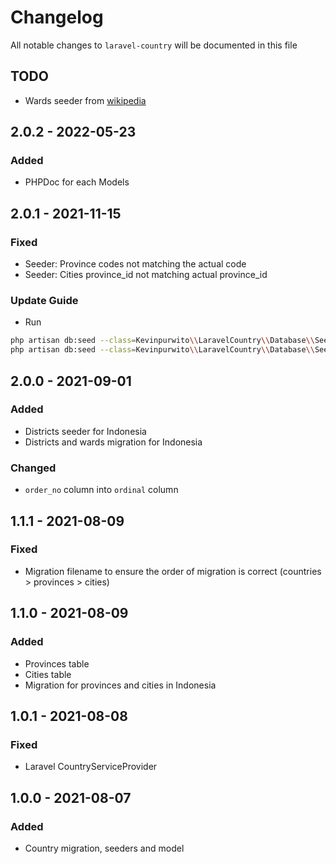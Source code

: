 # Changelog

All notable changes to `laravel-country` will be documented in this file

## TODO
- Wards seeder from [wikipedia](https://id.wikipedia.org/wiki/Daftar_kecamatan_dan_kelurahan_di_Indonesia)

## 2.0.2 - 2022-05-23
### Added
- PHPDoc for each Models


## 2.0.1 - 2021-11-15
### Fixed
- Seeder: Province codes not matching the actual code
- Seeder: Cities province_id not matching actual province_id

### Update Guide
- Run
```bash
php artisan db:seed --class=Kevinpurwito\\LaravelCountry\\Database\\Seeders\\IdProvincesSeeder
php artisan db:seed --class=Kevinpurwito\\LaravelCountry\\Database\\Seeders\\IdCitiesSeeder
```

## 2.0.0 - 2021-09-01
### Added
- Districts seeder for Indonesia
- Districts and wards migration for Indonesia

### Changed
- `order_no` column into `ordinal` column


## 1.1.1 - 2021-08-09
### Fixed
- Migration filename to ensure the order of migration is correct (countries > provinces > cities)


## 1.1.0 - 2021-08-09
### Added
- Provinces table
- Cities table
- Migration for provinces and cities in Indonesia


## 1.0.1 - 2021-08-08
### Fixed
- Laravel CountryServiceProvider


## 1.0.0 - 2021-08-07
### Added
- Country migration, seeders and model
